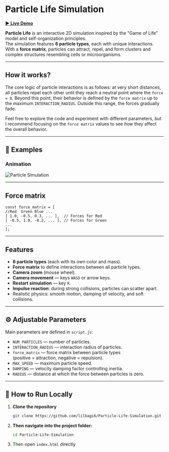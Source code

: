 # Particle Life Simulation

[**▶ Live Demo**](https://lilbagi6.github.io/Particle-Life-Simulation/)

**Particle Life** is an interactive 2D simulation inspired by the "Game of Life" model and self-organization principles.  
The simulation features **6 particle types**, each with unique interactions. With a **force matrix**, particles can attract, repel, and form clusters and complex structures resembling cells or microorganisms.

---
## How it works?

The core logic of particle interactions is as follows: at very short distances, all particles repel each other until they reach a neutral point where the `force = 0`. 
Beyond this point, their behavior is defined by the `force matrix` up to the maximum `INTERACTION_RADIUS`. Outside this range, the forces gradually fade.

Feel free to explore the code and experiment with different parameters, but I recommend focusing on the `force matrix` values to see how they affect the overall behavior.

---
## 📸 Examples

### Animation
![Particle Simulation](Sim-gif.gif)


---
## Force matrix
    const force_matrix = [
    //Red  Green Blue ...
    [ 1.0, -0.5, 0.3, ... ],  // Forces for Red
    [ -0.5, 1.0, -0.2, ... ], // Forces for Green
    ...
    ];
  
---
##  Features

- **6 particle types** (each with its own color and mass).
- **Force matrix** to define interactions between all particle types.
- **Camera zoom** (mouse wheel).
- **Camera movement** — keys `WASD` or arrow keys.
- **Restart simulation** — key `R`.
- **Impulse reaction**: during strong collisions, particles can scatter apart.
- Realistic physics: smooth motion, damping of velocity, and soft collisions.

---

## ⚙ Adjustable Parameters

Main parameters are defined in `script.js`:

- `NUM_PARTICLES` — number of particles.
- `INTERACTION_RADIUS` — interaction radius of particles.
- `force_matrix` — force matrix between particle types  
  (positive = attraction, negative = repulsion).
- `MAX_SPEED` — maximum particle speed.
- `DAMPING` — velocity damping factor controlling inertia.
- `RADIUS` — distance at which the force between particles is zero.

---

## 🚀 How to Run Locally

1. **Clone the repository**  
   ```bash
   git clone https://github.com/lilbagi6/Particle-Life-Simulation.git

2. **Then navigate into the project folder:**
   ```bash
   cd Particle-Life-Simulation

3. Then open `index.html` directly 
